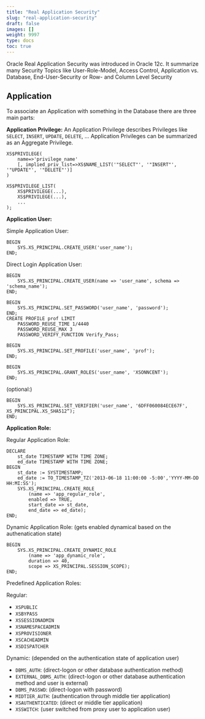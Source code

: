 ```yaml
---
title: "Real Application Security"
slug: "real-application-security"
draft: false
images: []
weight: 9997
type: docs
toc: true
---
```


Oracle Real Application Security was introduced in Oracle 12c. It summarize many Security Topics like User-Role-Model, Access Control, Application vs. Database, End-User-Security or Row- and Column Level Security

## Application
To associate an Application with something in the Database there are three main parts:

**Application Privilege:**
An Application Privilege describes Privileges like `SELECT`, `INSERT`, `UPDATE`, `DELETE`, ... Application Privileges can be summarized as an Aggregate Privilege.

    XS$PRIVILEGE(
        name=>'privilege_name'
        [, implied_priv_list=>XS$NAME_LIST('"SELECT"', '"INSERT"', '"UPDATE"', '"DELETE"')]
    )

    XS$PRIVILEGE_LIST(
        XS$PRIVILEGE(...),
        XS$PRIVILEGE(...),
        ...
    );


**Application User:**

Simple Application User: 

    BEGIN 
        SYS.XS_PRINCIPAL.CREATE_USER('user_name'); 
    END;

Direct Login Application User:

    BEGIN 
        SYS.XS_PRINCIPAL.CREATE_USER(name => 'user_name', schema => 'schema_name');
    END;

    BEGIN 
        SYS.XS_PRINCIPAL.SET_PASSWORD('user_name', 'password'); 
    END;
    CREATE PROFILE prof LIMIT 
        PASSWORD_REUSE_TIME 1/4440 
        PASSWORD_REUSE_MAX 3 
        PASSWORD_VERIFY_FUNCTION Verify_Pass;

    BEGIN 
        SYS.XS_PRINCIPAL.SET_PROFILE('user_name', 'prof'); 
    END;

    BEGIN 
        SYS.XS_PRINCIPAL.GRANT_ROLES('user_name', 'XSONNCENT');
    END;

(optional:)

    BEGIN 
        SYS.XS_PRINCIPAL.SET_VERIFIER('user_name', '6DFF060084ECE67F', XS_PRINCIPAL.XS_SHA512“); 
    END;

**Application Role:**

Regular Application Role:

    DECLARE
        st_date TIMESTAMP WITH TIME ZONE;
        ed_date TIMESTAMP WITH TIME ZONE;
    BEGIN
        st_date := SYSTIMESTAMP;
        ed_date := TO_TIMESTAMP_TZ('2013-06-18 11:00:00 -5:00','YYYY-MM-DD HH:MI:SS');
        SYS.XS_PRINCIPAL.CREATE_ROLE
            (name => 'app_regular_role',
            enabled => TRUE,
            start_date => st_date,
            end_date => ed_date);
    END;

Dynamic Application Role: (gets enabled dynamical based on the authenatication state)

    BEGIN
        SYS.XS_PRINCIPAL.CREATE_DYNAMIC_ROLE
            (name => 'app_dynamic_role',
            duration => 40,
            scope => XS_PRINCIPAL.SESSION_SCOPE);
    END;

Predefined Application Roles:

Regular:

 - `XSPUBLIC`
 - `XSBYPASS`
 - `XSSESSIONADMIN`
 - `XSNAMESPACEADMIN`
 - `XSPROVISIONER`
 - `XSCACHEADMIN`
 - `XSDISPATCHER`

Dynamic: (depended on the authentication state of application user)

 - `DBMS_AUTH`: (direct-logon or other database authentication method)
 - `EXTERNAL_DBMS_AUTH`: (direct-logon or other database authentication method and user is external)
 - `DBMS_PASSWD`: (direct-logon with password)
 - `MIDTIER_AUTH`: (authentication through middle tier application)
 - `XSAUTHENTICATED`: (direct or middle tier application)
 - `XSSWITCH`: (user switched from proxy user to application user)




